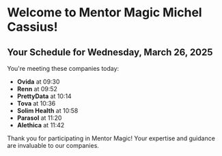 # Welcome to Mentor Magic Michel Cassius!

## Your Schedule for Wednesday, March 26, 2025

You're meeting these companies today:

- **Ovida** at 09:30
- **Renn** at 09:52
- **PrettyData** at 10:14
- **Tova** at 10:36
- **Solim Health** at 10:58
- **Parasol** at 11:20
- **Alethica** at 11:42


Thank you for participating in Mentor Magic! Your expertise and guidance are invaluable to our companies.

